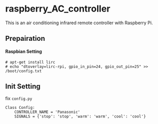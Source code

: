 # raspberry_AC_controller

This is an air conditioning infrared remote controller with Raspberry Pi.

## Prepairation
#### Raspbian Setting
```
# apt-get install lirc
# echo "dtoverlay=lirc-rpi, gpio_in_pin=24, gpio_out_pin=25" >> /boot/config.txt
```

## Init Setting
fix `config.py`
```
Class Config:
    CONTROLLER_NAME = 'Panasonic'
    SIGNALS = {'stop': 'stop', 'warm': 'warm', 'cool': 'cool'}
```
